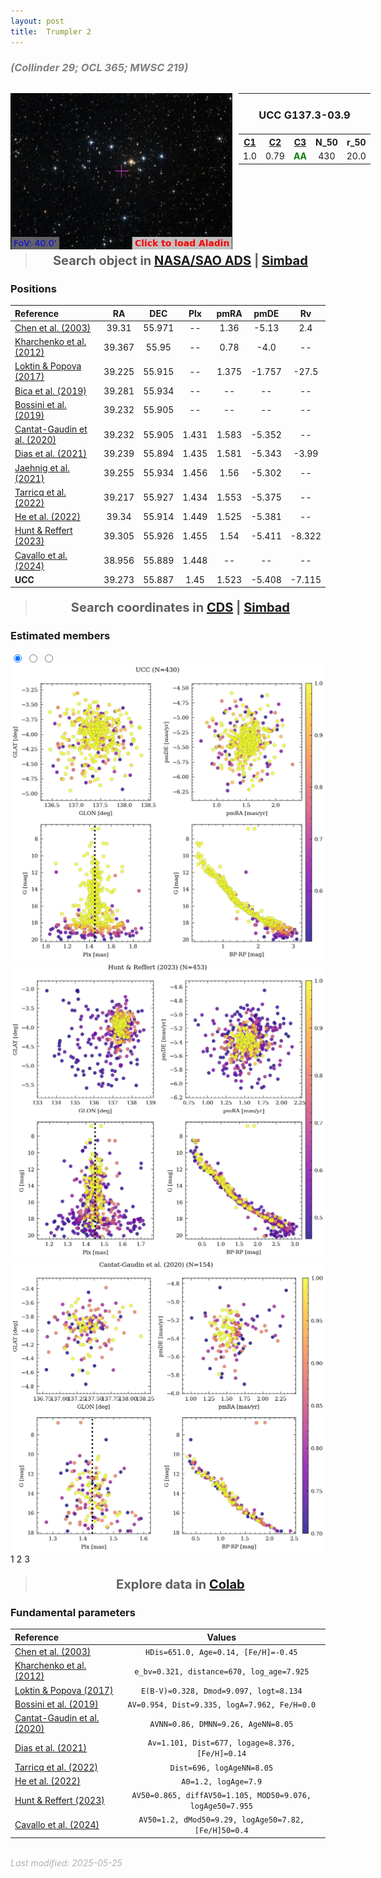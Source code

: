 ```yaml
---
layout: post
title:  Trumpler 2
---
```

<h3><span style="color: #808080;"><i>(Collinder 29; OCL 365; MWSC 219)</i></span></h3><div style="display: flex; justify-content: space-between; width:720px;height:250px">
<div style="text-align: center;">

<!-- Static image + data attributes for FOV and target -->
<img id="aladin_img"
     data-umami-event="aladin_load"
     src="https://raw.githubusercontent.com/ucc23/Q2N/main/plots/trumpler2_aladin.webp"
     alt="Click to load Aladin Lite" 
     style="width:355px;height:250px; cursor: pointer;"
     data-fov="0.667" 
     data-target="39.273 55.887"/>
<!-- Div to contain Aladin Lite viewer -->
<div id="aladin-lite-div" style="width:355px;height:250px;display:none;"></div>
<!-- Aladin Lite script (will be loaded after the image is clicked) -->
<script src="{{ site.baseurl }}/scripts/aladin_load.js"></script>

</div>
<!-- Left block -->

<table style="text-align: center; width:355px;height:250px;">
  <!-- Row 1 (title) -->
  <tr>
    <td colspan="5"><h3>UCC G137.3-03.9</h3></td>
  </tr>
  <!-- Row 2 -->
  <tr>
    <th><a href="https://ucc.ar/faq#what-are-the-c1-c2-and-c3-parameters" title="Photometric class">C1</a></th>
    <th><a href="https://ucc.ar/faq#what-are-the-c1-c2-and-c3-parameters" title="Density class">C2</a></th>
    <th><a href="https://ucc.ar/faq#what-are-the-c1-c2-and-c3-parameters" title="Combined class">C3</a></th>
    <th><div title="Stars with membership probability >50%">N_50</div></th>
    <th><div title="Radius that contains half the members [arcmin]">r_50</div></th>
  </tr>
  <!-- Row 3 -->
  <tr>
    <td>1.0</td>
    <td>0.79</td>
    <td><span style="color: green; font-weight: bold;">A</span><span style="color: green; font-weight: bold;">A</span></td>
    <td>430</td>
    <td>20.0</td>
  </tr>
</table>
</div>

> <p style="text-align:center; font-weight: bold; font-size:20px">Search object in <a data-umami-event="nasa_search" href="https://ui.adsabs.harvard.edu/search/q=%20collection%3Aastronomy%20body%3A%22Trumpler%202%22&sort=date%20desc%2C%20bibcode%20desc&p_=0" target="_blank">NASA/SAO ADS</a> | <a data-umami-event="simbad_search" href="https://simbad.cds.unistra.fr/simbad/sim-id-refs?Ident=trumpler2" target="_blank">Simbad</a></p>


### Positions

| Reference    | RA    | DEC   | Plx  | pmRA  | pmDE   |  Rv  |
| :---         | :---: | :---: | :---: | :---: | :---: | :---: |
|[Chen et al. (2003)](https://ui.adsabs.harvard.edu/abs/2003AJ....125.1397C) | 39.31 | 55.971 | -- | 1.36 | -5.13 | 2.4 |
|[Kharchenko et al. (2012)](https://ui.adsabs.harvard.edu/abs/2012A%26A...543A.156K) | 39.367 | 55.95 | -- | 0.78 | -4.0 | -- |
|[Loktin & Popova (2017)](https://ui.adsabs.harvard.edu/abs/2017AstBu..72..257L) | 39.225 | 55.915 | -- | 1.375 | -1.757 | -27.5 |
|[Bica et al. (2019)](https://ui.adsabs.harvard.edu/abs/2019AJ....157...12B) | 39.281 | 55.934 | -- | -- | -- | -- |
|[Bossini et al. (2019)](https://ui.adsabs.harvard.edu/abs/2019A%26A...623A.108B) | 39.232 | 55.905 | -- | -- | -- | -- |
|[Cantat-Gaudin et al. (2020)](https://ui.adsabs.harvard.edu/abs/2020A%26A...640A...1C) | 39.232 | 55.905 | 1.431 | 1.583 | -5.352 | -- |
|[Dias et al. (2021)](https://ui.adsabs.harvard.edu/abs/2021MNRAS.504..356D) | 39.239 | 55.894 | 1.435 | 1.581 | -5.343 | -3.99 |
|[Jaehnig et al. (2021)](https://ui.adsabs.harvard.edu/abs/2021ApJ...923..129J) | 39.255 | 55.934 | 1.456 | 1.56 | -5.302 | -- |
|[Tarricq et al. (2022)](https://ui.adsabs.harvard.edu/abs/2022A%26A...659A..59T) | 39.217 | 55.927 | 1.434 | 1.553 | -5.375 | -- |
|[He et al. (2022)](https://ui.adsabs.harvard.edu/abs/2022ApJS..262....7H) | 39.34 | 55.914 | 1.449 | 1.525 | -5.381 | -- |
|[Hunt & Reffert (2023)](https://ui.adsabs.harvard.edu/abs/2023A%26A...673A.114H) | 39.305 | 55.926 | 1.455 | 1.54 | -5.411 | -8.322 |
|[Cavallo et al. (2024)](https://ui.adsabs.harvard.edu/abs/2024AJ....167...12C) | 38.956 | 55.889 | 1.448 | -- | -- | -- |
| **UCC** |39.273 | 55.887 | 1.45 | 1.523 | -5.408 | -7.115 |

> <p style="text-align:center; font-weight: bold; font-size:20px">Search coordinates in <a data-umami-event="cds_coord_search" href="https://cdsportal.u-strasbg.fr/?target=39.273,+55.887" target="_blank">CDS</a> | <a data-umami-event="simbad_coord_search" href="https://simbad.cds.unistra.fr/mobile/object_list.html?coord=39.273%2055.887&output=json&radius=5&userEntry=trumpler2" target="_blank">Simbad</a></p>

### Estimated members

<div class="carousel">
<input type="radio" name="radio-btn" id="slide1" checked>
<input type="radio" name="radio-btn" id="slide2">
<input type="radio" name="radio-btn" id="slide3">
<div class="slides">
<div class="slide">
<a href="https://raw.githubusercontent.com/ucc23/Q2N/main/plots/trumpler2.webp" target="_blank">
<img src="https://raw.githubusercontent.com/ucc23/Q2N/main/plots/trumpler2.webp" alt="Trumpler 2 UCC">
</a>
</div>
<div class="slide">
<a href="https://raw.githubusercontent.com/ucc23/Q2N/main/plots/trumpler2_HUNT23.webp" target="_blank">
<img src="https://raw.githubusercontent.com/ucc23/Q2N/main/plots/trumpler2_HUNT23.webp" alt="Trumpler 2 HUNT23">
</a>
</div>
<div class="slide">
<a href="https://raw.githubusercontent.com/ucc23/Q2N/main/plots/trumpler2_CANTAT20.webp" target="_blank">
<img src="https://raw.githubusercontent.com/ucc23/Q2N/main/plots/trumpler2_CANTAT20.webp" alt="Trumpler 2 CANTAT20">
</a>
</div>
</div>
<div class="indicators">
<label for="slide1">1</label>
<label for="slide2">2</label>
<label for="slide3">3</label>
</div>
</div>


> <p style="text-align:center; font-weight: bold; font-size:20px">Explore data in <a data-umami-event="colab" href="https://colab.research.google.com/github/ucc23/ucc/blob/main/assets/notebook.ipynb" target="_blank">Colab</a></p>


### Fundamental parameters

| Reference |  Values |
| :---         |     :---:      |
| [Chen et al. (2003)](https://ui.adsabs.harvard.edu/abs/2003AJ....125.1397C) | `HDis=651.0, Age=0.14, [Fe/H]=-0.45` |
| [Kharchenko et al. (2012)](https://ui.adsabs.harvard.edu/abs/2012A%26A...543A.156K) | `e_bv=0.321, distance=670, log_age=7.925` |
| [Loktin & Popova (2017)](https://ui.adsabs.harvard.edu/abs/2017AstBu..72..257L) | `E(B-V)=0.328, Dmod=9.097, logt=8.134` |
| [Bossini et al. (2019)](https://ui.adsabs.harvard.edu/abs/2019A%26A...623A.108B) | `AV=0.954, Dist=9.335, logA=7.962, Fe/H=0.0` |
| [Cantat-Gaudin et al. (2020)](https://ui.adsabs.harvard.edu/abs/2020A%26A...640A...1C) | `AVNN=0.86, DMNN=9.26, AgeNN=8.05` |
| [Dias et al. (2021)](https://ui.adsabs.harvard.edu/abs/2021MNRAS.504..356D) | `Av=1.101, Dist=677, logage=8.376, [Fe/H]=0.14` |
| [Tarricq et al. (2022)](https://ui.adsabs.harvard.edu/abs/2022A%26A...659A..59T) | `Dist=696, logAgeNN=8.05` |
| [He et al. (2022)](https://ui.adsabs.harvard.edu/abs/2022ApJS..262....7H) | `A0=1.2, logAge=7.9` |
| [Hunt & Reffert (2023)](https://ui.adsabs.harvard.edu/abs/2023A%26A...673A.114H) | `AV50=0.865, diffAV50=1.105, MOD50=9.076, logAge50=7.955` |
| [Cavallo et al. (2024)](https://ui.adsabs.harvard.edu/abs/2024AJ....167...12C) | `AV50=1.2, dMod50=9.29, logAge50=7.82, [Fe/H]50=0.4` |

<br>
<font color="b3b1b1"><i>Last modified: 2025-05-25</i></font>
